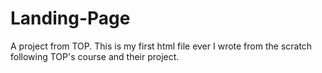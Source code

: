 # Landing-Page
A project from TOP.
This is my first html file ever I wrote from the scratch following TOP's course and their project.

